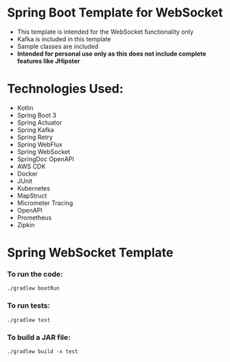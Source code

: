 # Spring Boot Template for WebSocket

- This template is intended for the WebSocket functionality only
- Kafka is included in this template
- Sample classes are included
- **Intended for personal use only as this does not include complete features like JHipster**

# Technologies Used:

- Kotlin
- Spring Boot 3
- Spring Actuator
- Spring Kafka
- Spring Retry
- Spring WebFlux
- Spring WebSocket
- SpringDoc OpenAPI
- AWS CDK
- Docker
- JUnit
- Kubernetes
- MapStruct
- Micrometer Tracing
- OpenAPI
- Prometheus
- Zipkin

# Spring WebSocket Template

### To run the code:

`./gradlew bootRun`

### To run tests:

`./gradlew test`

### To build a JAR file:

`./gradlew build -x test`
